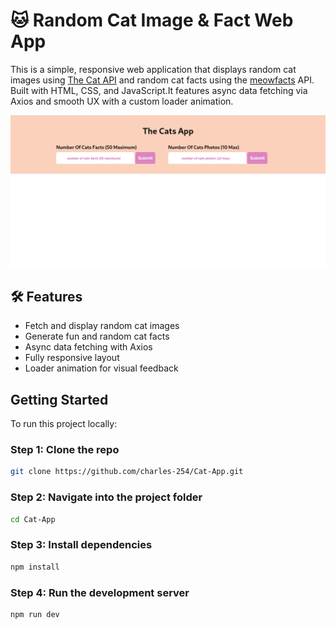 # 🐱 Random Cat Image & Fact Web App

This is a simple, responsive web application that displays random cat images using [The Cat API](https://thecatapi.com/) and random cat facts using the [meowfacts](https://meowfacts.herokuapp.com/) API. Built with HTML, CSS, and JavaScript.It features async data fetching via Axios and smooth UX with a custom loader animation.

![cat App UI](./src/images/UI.png)

## 🛠️ Features

- Fetch and display random cat images  
- Generate fun and random cat facts  
- Async data fetching with Axios  
- Fully responsive layout  
- Loader animation for visual feedback 


## Getting Started

To run this project locally:

### Step 1: Clone the repo

```bash
git clone https://github.com/charles-254/Cat-App.git
```

### Step 2: Navigate into the project folder

```bash
cd Cat-App
```

### Step 3: Install dependencies

```bash
npm install
```

### Step 4: Run the development server

```bash
npm run dev
```